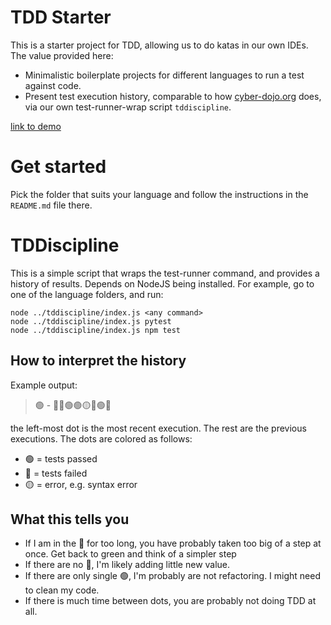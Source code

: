 # TDD Starter

This is a starter project for TDD, allowing us to do katas in our own IDEs. The value provided here:
- Minimalistic boilerplate projects for different languages to run a test against code.
- Present test execution history, comparable to how [cyber-dojo.org](https://cyber-dojo.org) does, via our own test-runner-wrap script `tddiscipline`.

[link to demo](./screen_demo.mov)

# Get started
Pick the folder that suits your language and follow the instructions in the `README.md` file there.

# TDDiscipline
This is a simple script that wraps the test-runner command, and provides a history of results. Depends on NodeJS being installed. For example, go to one of the language folders, and run:
```
node ../tddiscipline/index.js <any command>
node ../tddiscipline/index.js pytest
node ../tddiscipline/index.js npm test
```

## How to interpret the history

Example output:
> 🟢 - 🔴🔴🟢🟢🟡🔴🟢🔴

the left-most dot is the most recent execution. The rest are the previous executions. The dots are colored as follows:

- 🟢 = tests passed
- 🔴 = tests failed
- 🟡 = error, e.g. syntax error

## What this tells you

- If I am in the 🔴 for too long, you have probably taken too big of a step at once. Get back to green and think of a simpler step
- If there are no 🔴, I'm likely adding little new value.
- If there are only single 🟢, I'm probably are not refactoring. I might need to clean my code.
- If there is much time between dots, you are probably not doing TDD at all.

